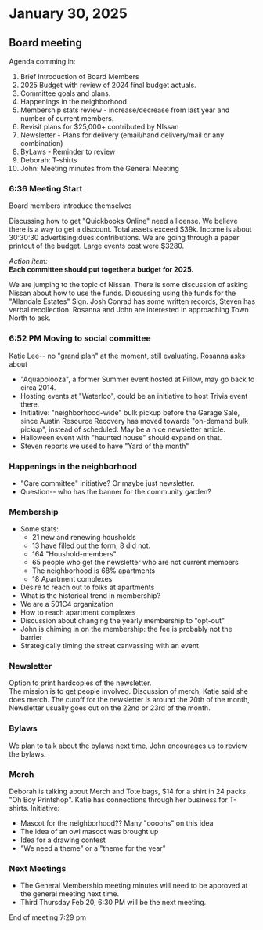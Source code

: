 # January 30, 2025
## Board meeting

Agenda comming in:
1. Brief Introduction of Board Members
2. 2025 Budget with review of 2024 final budget actuals.
3. Committee goals and plans.
4. Happenings in the neighborhood. 
5. Membership stats review - increase/decrease from last year and number of current members.
6. Revisit plans for $25,000+ contributed by NIssan
7. Newsletter - Plans for delivery (email/hand delivery/mail or any combination)
8. ByLaws - Reminder to review
9. Deborah: T-shirts
10. John: Meeting minutes from the General Meeting


### 6:36 Meeting Start
Board members introduce themselves

Discussing how to get "Quickbooks Online"  need a license.  We believe there is a way to get a discount.  Total assets exceed $39k.  Income is about 30:30:30 advertising:dues:contributions.  We are going through a paper printout of the budget.  Large events cost were $3280.

*Action item:*  
**Each committee should put together a budget for 2025.**

We are jumping to the topic of Nissan.  There is some discussion of asking Nissan about how to use the funds.  Discussing using the funds for the "Allandale Estates" Sign.  Josh Conrad has some written records, Steven has verbal recollection.  Rosanna and John are interested in approaching Town North to ask.  

### 6:52 PM Moving to social committee
Katie Lee-- no "grand plan" at the moment, still evaluating.  Rosanna asks about 
- "Aquapolooza", a former Summer event hosted at Pillow, may go back to circa 2014.  
- Hosting events at "Waterloo", could be an initiative to host Trivia event there.    
- Initiative: "neighborhood-wide" bulk pickup before the Garage Sale, since Austin Resource Recovery has moved towards "on-demand bulk pickup", instead of scheduled.  May be a nice newsletter article.  
- Halloween event with "haunted house" should expand on that.  
- Steven reports we used to have "Yard of the month"


### Happenings in the neighborhood  
- "Care committee" initiative?  Or maybe just newsletter.  
- Question-- who has the banner for the community garden?


### Membership
- Some stats:
    - 21 new and renewing housholds
    - 13 have filled out the form, 8 did not.  
    - 164 "Houshold-members"
    - 65 people who get the newsletter who are not current members
    - The neighborhood is 68% apartments
    - 18 Apartment complexes
- Desire to reach out to folks at apartments
- What is the historical trend in membership?
- We are a 501C4 organization
- How to reach apartment complexes
- Discussion about changing the yearly membership to "opt-out"
- John is chiming in on the membership: the fee is probably not the barrier
- Strategically timing the street canvassing with an event


### Newsletter  
Option to print hardcopies of the newsletter.  
The mission is to get people involved.  Discussion of merch, Katie said she does merch.  The cutoff for the newsletter is around the 20th of the month, Newsletter usually goes out on the 22nd or 23rd of the month.  

### Bylaws  
We plan to talk about the bylaws next time, John encourages us to review the bylaws.  

### Merch
Deborah is talking about Merch and Tote bags, $14 for a shirt in 24 packs.  "Oh Boy Printshop".  Katie has connections through her business for T-shirts.  Initiative:  
- Mascot for the neighborhood??  Many "oooohs" on this idea
- The idea of an owl mascot was brought up  
- Idea for a drawing contest
- "We need a theme" or a "theme for the year"

### Next Meetings
- The General Membership meeting minutes will need to be approved at the general meeting next time.  
- Third Thursday Feb 20, 6:30 PM will be the next meeting.

End of meeting 7:29 pm








